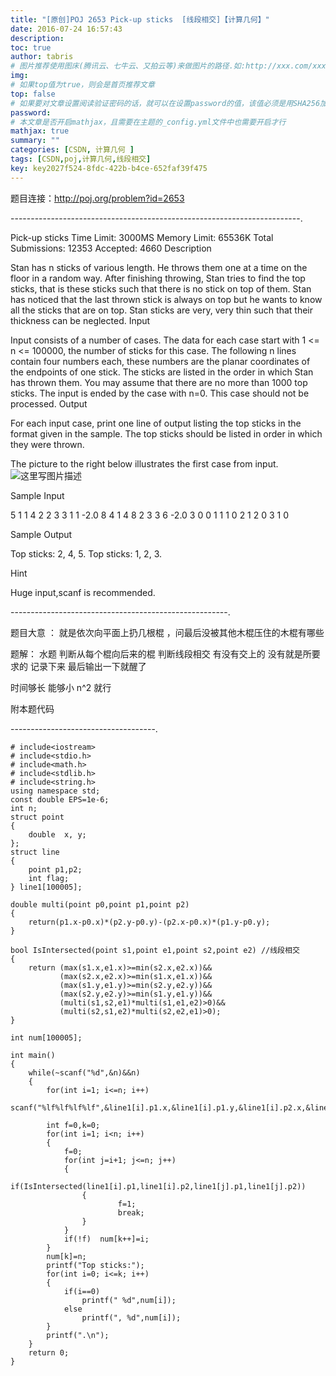 ```yaml
---
title: "[原创]POJ 2653 Pick-up sticks  [线段相交]【计算几何】"
date: 2016-07-24 16:57:43
description:
toc: true
author: tabris
# 图片推荐使用图床(腾讯云、七牛云、又拍云等)来做图片的路径.如:http://xxx.com/xxx.jpg
img:
# 如果top值为true，则会是首页推荐文章
top: false
# 如果要对文章设置阅读验证密码的话，就可以在设置password的值，该值必须是用SHA256加密后的密码，防止被他人识破
password:
# 本文章是否开启mathjax，且需要在主题的_config.yml文件中也需要开启才行
mathjax: true
summary: ""
categories: [CSDN, 计算几何 ]
tags: [CSDN,poj,计算几何,线段相交]
key: key2027f524-8fdc-422b-b4ce-652faf39f475
---
```


题目连接：http://poj.org/problem?id=2653

------------------------------------------------------------------------.

Pick-up sticks
Time Limit: 3000MS		Memory Limit: 65536K
Total Submissions: 12353		Accepted: 4660
Description

Stan has n sticks of various length. He throws them one at a time on the floor in a random way. After finishing throwing, Stan tries to find the top sticks, that is these sticks such that there is no stick on top of them. Stan has noticed that the last thrown stick is always on top but he wants to know all the sticks that are on top. Stan sticks are very, very thin such that their thickness can be neglected.
Input

Input consists of a number of cases. The data for each case start with 1 <= n <= 100000, the number of sticks for this case. The following n lines contain four numbers each, these numbers are the planar coordinates of the endpoints of one stick. The sticks are listed in the order in which Stan has thrown them. You may assume that there are no more than 1000 top sticks. The input is ended by the case with n=0. This case should not be processed.
Output

For each input case, print one line of output listing the top sticks in the format given in the sample. The top sticks should be listed in order in which they were thrown.

The picture to the right below illustrates the first case from input.
![这里写图片描述](http://poj.org/images/2653_1.jpg)


Sample Input

5
1 1 4 2
2 3 3 1
1 -2.0 8 4
1 4 8 2
3 3 6 -2.0
3
0 0 1 1
1 0 2 1
2 0 3 1
0

Sample Output

Top sticks: 2, 4, 5.
Top sticks: 1, 2, 3.


Hint

Huge input,scanf is recommended.


------------------------------------------------------.

题目大意 ： 就是依次向平面上扔几根棍  ，问最后没被其他木棍压住的木棍有哪些


题解： 水题  判断从每个棍向后来的棍 判断线段相交 有没有交上的 没有就是所要求的 记录下来 最后输出一下就醒了

  时间够长 能够小 n^2 就行


附本题代码

------------------------------------.
```
# include<iostream>
# include<stdio.h>
# include<math.h>
# include<stdlib.h>
# include<string.h>
using namespace std;
const double EPS=1e-6;
int n;
struct point
{
    double  x, y;
};
struct line
{
    point p1,p2;
    int flag;
} line1[100005];

double multi(point p0,point p1,point p2)
{
	return(p1.x-p0.x)*(p2.y-p0.y)-(p2.x-p0.x)*(p1.y-p0.y);
}

bool IsIntersected(point s1,point e1,point s2,point e2) //线段相交
{
	return (max(s1.x,e1.x)>=min(s2.x,e2.x))&&
           (max(s2.x,e2.x)>=min(s1.x,e1.x))&&
           (max(s1.y,e1.y)>=min(s2.y,e2.y))&&
           (max(s2.y,e2.y)>=min(s1.y,e1.y))&&
           (multi(s1,s2,e1)*multi(s1,e1,e2)>0)&&
           (multi(s2,s1,e2)*multi(s2,e2,e1)>0);
}

int num[100005];

int main()
{
    while(~scanf("%d",&n)&&n)
    {
        for(int i=1; i<=n; i++)
            scanf("%lf%lf%lf%lf",&line1[i].p1.x,&line1[i].p1.y,&line1[i].p2.x,&line1[i].p2.y);

        int f=0,k=0;
        for(int i=1; i<n; i++)
        {
            f=0;
            for(int j=i+1; j<=n; j++)
            {
                if(IsIntersected(line1[i].p1,line1[i].p2,line1[j].p1,line1[j].p2))
                {
                        f=1;
                        break;
                }
            }
            if(!f)  num[k++]=i;
        }
        num[k]=n;
        printf("Top sticks:");
        for(int i=0; i<=k; i++)
        {
            if(i==0)
                printf(" %d",num[i]);
            else
                printf(", %d",num[i]);
        }
        printf(".\n");
    }
    return 0;
}
```